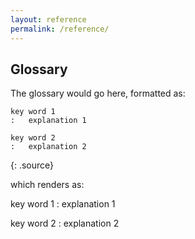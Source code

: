 ```yaml
---
layout: reference
permalink: /reference/
---
```


## Glossary

The glossary would go here, formatted as:

~~~
key word 1
:   explanation 1

key word 2
:   explanation 2
~~~
{: .source}

which renders as:


key word 1
:   explanation 1

key word 2
:   explanation 2
